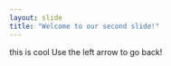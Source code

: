 ```yaml
---
layout: slide
title: "Welcome to our second slide!"
---
```

this is cool
Use the left arrow to go back!
